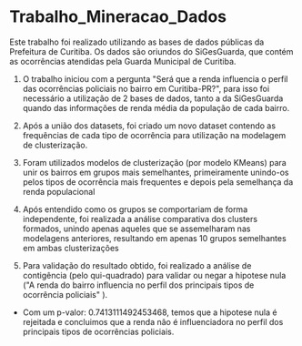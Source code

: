 # Trabalho_Mineracao_Dados
Este trabalho foi realizado utilizando as bases de dados públicas da Prefeitura de Curitiba. Os dados são oriundos do SiGesGuarda, que contém as ocorrências atendidas pela Guarda Municipal de Curitiba.

1) O trabalho iniciou com a pergunta "Será que a renda influencia o perfil das ocorrências policiais no bairro em Curitiba-PR?", para isso foi necessário a utilização de 2 bases de dados, tanto a da SiGesGuarda quando das informações de renda média da população de cada bairro.  

2) Após a união dos datasets, foi criado um novo dataset contendo as frequências de cada tipo de ocorrência para utilização na modelagem de clusterização.  

3) Foram utilizados modelos de clusterização (por modelo KMeans) para unir os bairros em grupos mais semelhantes, primeiramente unindo-os pelos tipos de ocorrência mais frequentes e depois pela semelhança da renda populacional

4) Após entendido como os grupos se comportariam de forma independente, foi realizada a análise comparativa dos clusters formados, unindo apenas aqueles que se assemelharam nas modelagens anteriores, resultando em apenas 10 grupos semelhantes em ambas clusterizações

5) Para validação do resultado obtido, foi realizado a análise de contigência (pelo qui-quadrado) para validar ou negar a hipotese nula ("A renda do bairro influencia no perfil dos principais tipos de ocorrência policiais" ). 
- Com um p-valor: 0.7413111492453468, temos que a hipotese nula é rejeitada e concluimos que a renda não é influenciadora no perfil dos principais tipos de ocorrências policiais. 
